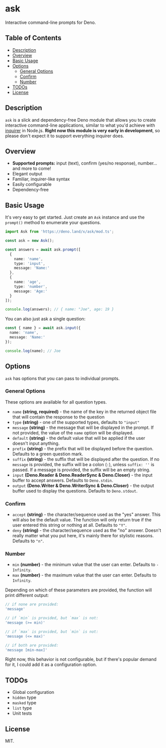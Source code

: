 # ask

Interactive command-line prompts for Deno.

## Table of Contents

- [Description](#description)
- [Overview](#overview)
- [Basic Usage](#basic-usage)
- [Options](#options)
  - [General Options](#general-options)
  - [Confirm](#confirm)
  - [Number](#number)
- [TODOs](#todos)
- [License](#license)

## Description

`ask` is a slick and dependency-free Deno module that allows you to create interactive command-line applications, similar to what you'd achieve with [inquirer](https://www.npmjs.com/package/inquirer) in Node.js. **Right now this module is very early in development**, so please don't expect it to support everything inquirer does.

## Overview

- **Supported prompts:** input (text), confirm (yes/no response), number... and more to come!
- Elegant output
- Familiar, inquirer-like syntax
- Easily configurable
- Dependency-free

## Basic Usage

It's very easy to get started. Just create an `Ask` instance and use the `prompt()` method to enumerate your questions.

```ts
import Ask from 'https://deno.land/x/ask/mod.ts';

const ask = new Ask();

const answers = await ask.prompt([
  {
    name: 'name',
    type: 'input',
    message: 'Name:'
  },
  {
    name: 'age',
    type: 'number',
    message: 'Age:'
  }
]);

console.log(answers); // { name: "Joe", age: 19 }
```

You can also just ask a single question:

```ts
const { name } = await ask.input({
  name: 'name',
  message: 'Name:'
});

console.log(name); // Joe
```

## Options

`ask` has options that you can pass to individual prompts.

### General Options

These options are available for all question types.

- `name` **(string, required)** - the name of the key in the returned object file that will contain the response to the question
- `type` **(string)** - one of the supported types, defaults to `"input"`
- `message` **(string)** - the message that will be displayed in the prompt. If not provided, the value of the `name` option will be displayed.
- `default` **(string)** - the default value that will be applied if the user doesn't input anything.
- `prefix` **(string)** - the prefix that will be displayed before the question. Defaults to a green question mark.
- `suffix` **(string)** - the suffix that will be displayed after the question. If no `message` is provided, the suffix will be a colon (`:`), unless `suffix: ''` is passed. If a message is provided, the suffix will be an empty string.
- `input` **(Deno.Reader & Deno.ReaderSync & Deno.Closer)** - the input buffer to accept answers. Defaults to `Deno.stdin`.
- `output` **(Deno.Writer & Deno.WriterSync & Deno.Closer)** - the output buffer used to display the questions. Defaults to `Deno.stdout`.

### Confirm

- `accept` **(string)** - the character/sequence used as the "yes" answer. This will also be the default value. The function will only return true if the user entered this string or nothing at all. Defaults to `"Y"`.
- `deny` **(string)** - the character/sequence used as the "no" answer. Doesn't really matter what you put here, it's mainly there for stylistic reasons. Defaults to `"n"`.

### Number

- `min` **(number)** - the minimum value that the user can enter. Defaults to `-Infinity`.
- `max` **(number)** - the maximum value that the user can enter. Defaults to `Infinity`.

Depending on which of these parameters are provided, the function will print different output:

```js
// if none are provided:
'message'

// if `min` is provided, but `max` is not:
'message (>= min)'

// if `max` is provided, but `min` is not:
'message (<= max)'

// if both are provided:
'message [min-max]'
```

Right now, this behavior is not configurable, but if there's popular demand for it, I could add it as a configuration option.

## TODOs

- Global configuration
- `hidden` type
- `masked` type
- `list` type
- Unit tests

## License

MIT.
